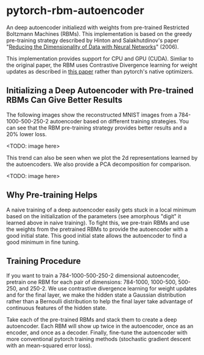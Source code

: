 # pytorch-rbm-autoencoder
An deep autoencoder initialiezd with weights from pre-trained Restricted Boltzmann Machines (RBMs). This implementation is based on the greedy pre-training strategy described by Hinton and Salakhutdinov's paper "[Reducing the Dimensionality of Data with Neural Networks](http://www.cs.toronto.edu/~hinton/science.pdf)" (2006).

This implementation provides support for CPU and GPU (CUDA). Simliar to the original paper, the RBM uses Contrastive Divergence learning for weight updates as described in [this paper](https://christian-igel.github.io/paper/TRBMAI.pdf) rather than pytorch's native optimizers.

## Initializing a Deep Autoencoder with Pre-trained RBMs Can Give Better Results
The following images show the reconstructed MNIST images from a 784-1000-500-250-2 autoencoder based on different training strategies. You can see that the RBM pre-training strategy provides better results and a 20% lower loss. 

<TODO: image here>

This trend can also be seen when we plot the 2d representations learned by the autoencoders. We also provide a PCA decomposition for comparison.

<TODO: image here>

## Why Pre-training Helps
A naive training of a deep autoencoder easily gets stuck in a local minimum based on the initialization of the parameters (see amorphous "digit" it learned above in naive training). To fight this, we pre-train RBMs and use the weights from the pretrained RBMs to provide the autoencoder with a good initial state. This good initial state allows the autoencoder to find a good minimum in fine tuning.

## Training Procedure
If you want to train a 784-1000-500-250-2 dimensional autoencoder, pretrain one RBM for each pair of dimensions: 784-1000, 1000-500, 500-250, and 250-2. We use contrastive divergence learning for weight updates and for the final layer, we make the hidden state a Gaussian distribution rather than a Bernoulli distribution to help the final layer take advantage of continuous features of the hidden state. 


Take each of the pre-trained RBMs and stack them to create a deep autoencoder. Each RBM will show up twice in the autoencoder, once as an encoder, and once as a decoder. Finally, fine-tune the autoencoder with more conventional pytorch training methods (stochastic gradient descent with an mean-squared error loss).

